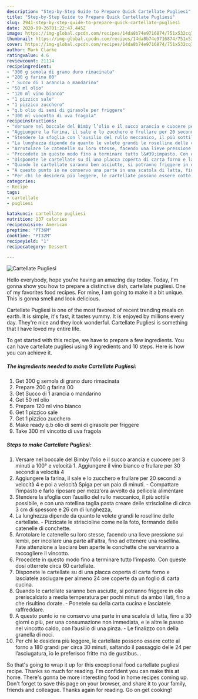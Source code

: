 ```yaml
---
description: "Step-by-Step Guide to Prepare Quick Cartellate Pugliesi"
title: "Step-by-Step Guide to Prepare Quick Cartellate Pugliesi"
slug: 2941-step-by-step-guide-to-prepare-quick-cartellate-pugliesi
date: 2020-09-26T01:22:47.445Z
image: https://img-global.cpcdn.com/recipes/14da8b74e9716874/751x532cq70/cartellate-pugliesi-recipe-main-photo.jpg
thumbnail: https://img-global.cpcdn.com/recipes/14da8b74e9716874/751x532cq70/cartellate-pugliesi-recipe-main-photo.jpg
cover: https://img-global.cpcdn.com/recipes/14da8b74e9716874/751x532cq70/cartellate-pugliesi-recipe-main-photo.jpg
author: Mark Clarke
ratingvalue: 4.6
reviewcount: 21114
recipeingredient:
- "300 g semola di grano duro rimacinata"
- "200 g farina 00"
- " Succo di 1 arancia o mandarino"
- "50 ml olio"
- "120 ml vino bianco"
- "1 pizzico sale"
- "1 pizzico zucchero"
- "q.b olio di semi di girasole per friggere"
- "300 ml vincotto di uva fragola"
recipeinstructions:
- "Versare nel boccale del Bimby l’olio e il succo arancia e cuocere per 3 minuti a 100° e velocità 1. Aggiungere il vino bianco e frullare per 30 secondi a velocità 4"
- "Aggiungere la farina, il sale e lo zucchero e frullare per 20 secondi a velocità 4 e poi a velocità Spiga per un paio di minuti. Compattare l’impasto e farlo riposare per mezz’ora avvolto da pellicola alimentare"
- "Stendere la sfoglia con l’ausilio del rullo meccanico, il più sottile possibile, e con una rotellina taglia pasta creare delle striscioline di circa 3 cm di spessore e 26 cm di lunghezza,"
- "La lunghezza dipende da quanto le volete grandi le roselline delle cartellate.  Pizzicate le striscioline come nella foto, formando delle catenelle di conchette."
- "Arrotolare le catenelle su loro stesse, facendo una lieve pressione sui lembi, per incollare una parte all&#39;altra, fino ad ottenere una rosellina. Fate attenzione a lasciare ben aperte le conchette che serviranno a raccogliere il vincotto."
- "Procedete in questo modo fino a terminare tutto l&#39;impasto. Con queste dosi otterrete circa 60 cartellate."
- "Disponete le cartellate su di una placca coperta di carta forno e lasciatele asciugare per almeno 24 ore coperte da un foglio di carta cucina."
- "Quando le cartellate saranno ben asciutte, si potranno friggere in olio preriscaldato a media temperatura per pochi minuti da ambo i lati, fino a che risultino dorate.  Ponetele su della carta cucina e lasciatele raffreddare."
- "A questo punto io ne conservo una parte in una scatola di latta, fino a 30 giorni o più, per una consumazione non immediata, e le altre le passo nel vincotto caldo, con l’ausilio di una pinza. Le finalizzo con della granella di noci."
- "Per chi le desidera più leggere, le cartellate possono essere cotte al forno a 180 grandi per circa 30 minuti, saltando il passaggio delle 24 per l’asciugatura, io le preferisco fritte ma de gustibus…"
categories:
- Recipe
tags:
- cartellate
- pugliesi

katakunci: cartellate pugliesi 
nutrition: 137 calories
recipecuisine: American
preptime: "PT36M"
cooktime: "PT32M"
recipeyield: "1"
recipecategory: Dessert

---
```



![Cartellate Pugliesi](https://img-global.cpcdn.com/recipes/14da8b74e9716874/751x532cq70/cartellate-pugliesi-recipe-main-photo.jpg)

Hello everybody, hope you're having an amazing day today. Today, I'm gonna show you how to prepare a distinctive dish, cartellate pugliesi. One of my favorites food recipes. For mine, I am going to make it a bit unique. This is gonna smell and look delicious.

Cartellate Pugliesi is one of the most favored of recent trending meals on earth. It is simple, it's fast, it tastes yummy. It is enjoyed by millions every day. They're nice and they look wonderful. Cartellate Pugliesi is something that I have loved my entire life.




To get started with this recipe, we have to prepare a few ingredients. You can have cartellate pugliesi using 9 ingredients and 10 steps. Here is how you can achieve it.

<!--inarticleads1-->

##### The ingredients needed to make Cartellate Pugliesi:

1. Get 300 g semola di grano duro rimacinata
1. Prepare 200 g farina 00
1. Get  Succo di 1 arancia o mandarino
1. Get 50 ml olio
1. Prepare 120 ml vino bianco
1. Get 1 pizzico sale
1. Get 1 pizzico zucchero
1. Make ready q.b olio di semi di girasole per friggere
1. Take 300 ml vincotto di uva fragola




<!--inarticleads2-->

##### Steps to make Cartellate Pugliesi:

1. Versare nel boccale del Bimby l’olio e il succo arancia e cuocere per 3 minuti a 100° e velocità 1. Aggiungere il vino bianco e frullare per 30 secondi a velocità 4
1. Aggiungere la farina, il sale e lo zucchero e frullare per 20 secondi a velocità 4 e poi a velocità Spiga per un paio di minuti. - Compattare l’impasto e farlo riposare per mezz’ora avvolto da pellicola alimentare
1. Stendere la sfoglia con l’ausilio del rullo meccanico, il più sottile possibile, e con una rotellina taglia pasta creare delle striscioline di circa 3 cm di spessore e 26 cm di lunghezza,
1. La lunghezza dipende da quanto le volete grandi le roselline delle cartellate.  - Pizzicate le striscioline come nella foto, formando delle catenelle di conchette.
1. Arrotolare le catenelle su loro stesse, facendo una lieve pressione sui lembi, per incollare una parte all&#39;altra, fino ad ottenere una rosellina. Fate attenzione a lasciare ben aperte le conchette che serviranno a raccogliere il vincotto.
1. Procedete in questo modo fino a terminare tutto l&#39;impasto. Con queste dosi otterrete circa 60 cartellate.
1. Disponete le cartellate su di una placca coperta di carta forno e lasciatele asciugare per almeno 24 ore coperte da un foglio di carta cucina.
1. Quando le cartellate saranno ben asciutte, si potranno friggere in olio preriscaldato a media temperatura per pochi minuti da ambo i lati, fino a che risultino dorate.  - Ponetele su della carta cucina e lasciatele raffreddare.
1. A questo punto io ne conservo una parte in una scatola di latta, fino a 30 giorni o più, per una consumazione non immediata, e le altre le passo nel vincotto caldo, con l’ausilio di una pinza. - Le finalizzo con della granella di noci.
1. Per chi le desidera più leggere, le cartellate possono essere cotte al forno a 180 grandi per circa 30 minuti, saltando il passaggio delle 24 per l’asciugatura, io le preferisco fritte ma de gustibus…




So that's going to wrap it up for this exceptional food cartellate pugliesi recipe. Thanks so much for reading. I'm confident you can make this at home. There's gonna be more interesting food in home recipes coming up. Don't forget to save this page on your browser, and share it to your family, friends and colleague. Thanks again for reading. Go on get cooking!
